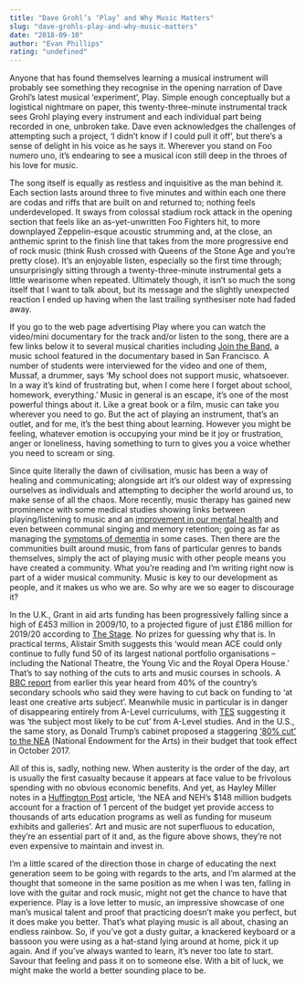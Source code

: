 ```yaml
---
title: "Dave Grohl’s ‘Play’ and Why Music Matters"
slug: "dave-grohls-play-and-why-music-matters"
date: "2018-09-10"
author: "Evan Phillips"
rating: "undefined"
---
```


Anyone that has found themselves learning a musical instrument will probably see something they recognise in the opening narration of Dave Grohl’s latest musical ‘experiment’, Play. Simple enough conceptually but a logistical nightmare on paper, this twenty-three-minute instrumental track sees Grohl playing every instrument and each individual part being recorded in one, unbroken take. Dave even acknowledges the challenges of attempting such a project, ‘I didn’t know if I could pull it off’, but there’s a sense of delight in his voice as he says it. Wherever you stand on Foo numero uno, it’s endearing to see a musical icon still deep in the throes of his love for music.

The song itself is equally as restless and inquisitive as the man behind it. Each section lasts around three to five minutes and within each one there are codas and riffs that are built on and returned to; nothing feels underdeveloped. It sways from colossal stadium rock attack in the opening section that feels like an as-yet-unwritten Foo Fighters hit, to more downplayed Zeppelin-esque acoustic strumming and, at the close, an anthemic sprint to the finish line that takes from the more progressive end of rock music (think Rush crossed with Queens of the Stone Age and you’re pretty close). It’s an enjoyable listen, especially so the first time through; unsurprisingly sitting through a twenty-three-minute instrumental gets a little wearisome when repeated. Ultimately though, it isn’t so much the song itself that I want to talk about, but its message and the slightly unexpected reaction I ended up having when the last trailing synthesiser note had faded away.

If you go to the web page advertising Play where you can watch the video/mini documentary for the track and/or listen to the song, there are a few links below it to several musical charities including [Join the Band](http://www.jointheband.com/), a music school featured in the documentary based in San Francisco. A number of students were interviewed for the video and one of them, Mussaf, a drummer, says ‘My school does not support music, whatsoever. In a way it’s kind of frustrating but, when I come here I forget about school, homework, everything.’ Music in general is an escape, it’s one of the most powerful things about it. Like a great book or a film, music can take you wherever you need to go. But the act of playing an instrument, that’s an outlet, and for me, it’s the best thing about learning. However you might be feeling, whatever emotion is occupying your mind be it joy or frustration, anger or loneliness, having something to turn to gives you a voice whether you need to scream or sing.

Since quite literally the dawn of civilisation, music has been a way of healing and communicating; alongside art it’s our oldest way of expressing ourselves as individuals and attempting to decipher the world around us, to make sense of all the chaos. More recently, music therapy has gained new prominence with some medical studies showing links between playing/listening to music and an [improvement in our mental health](https://www.mind.org.uk/information-support/your-stories/music-and-my-mental-health/#.W5lfTOhKhPZ) and even between communal singing and memory retention; going as far as managing the [symptoms of dementia](https://www.ageuk.org.uk/information-advice/health-wellbeing/conditions-illnesses/dementia/dementia-and-music/) in some cases. Then there are the communities built around music, from fans of particular genres to bands themselves, simply the act of playing music with other people means you have created a community. What you’re reading and I’m writing right now is part of a wider musical community. Music is key to our development as people, and it makes us who we are. So why are we so eager to discourage it?

In the U.K., Grant in aid arts funding has been progressively falling since a high of £453 million in 2009/10, to a projected figure of just £186 million for 2019/20 according to [The Stage](https://www.thestage.co.uk/news/2015/40-arts-funding-cut-actually-look-like/). No prizes for guessing why that is. In practical terms, Alistair Smith suggests this ‘would mean ACE could only continue to fully fund 50 of its largest national portfolio organisations – including the National Theatre, the Young Vic and the Royal Opera House.’ That’s to say nothing of the cuts to arts and music courses in schools. A [BBC report](https://www.bbc.co.uk/news/education-42862996) from earlier this year heard from 40% of the country’s secondary schools who said they were having to cut back on funding to ‘at least one creative arts subject’. Meanwhile music in particular is in danger of disappearing entirely from A-Level curriculums, with [TES](https://www.tes.com/news/funding-crisis-puts-level-music-risk) suggesting it was ‘the subject most likely to be cut’ from A-Level studies. And in the U.S., the same story, as Donald Trump’s cabinet proposed a staggering [‘80% cut’ to the NEA](https://www.theguardian.com/us-news/2017/jun/07/trump-budget-national-endowment-for-the-arts-cuts) (National Endowment for the Arts) in their budget that took effect in October 2017.

All of this is, sadly, nothing new. When austerity is the order of the day, art is usually the first casualty because it appears at face value to be frivolous spending with no obvious economic benefits. And yet, as Hayley Miller notes in a [Huffington Post](https://www.huffingtonpost.co.uk/entry/us-students-struggling-arts-and-donald-trump_us_58ff678be4b0c46f0782711b) article, ‘the NEA and NEH’s $148 million budgets account for a fraction of 1 percent of the budget yet provide access to thousands of arts education programs as well as funding for museum exhibits and galleries’. Art and music are not superfluous to education, they’re an essential part of it and, as the figure above shows, they’re not even expensive to maintain and invest in.

I’m a little scared of the direction those in charge of educating the next generation seem to be going with regards to the arts, and I’m alarmed at the thought that someone in the same position as me when I was ten, falling in love with the guitar and rock music, might not get the chance to have that experience. Play is a love letter to music, an impressive showcase of one man’s musical talent and proof that practicing doesn’t make you perfect, but it does make you better. That’s what playing music is all about, chasing an endless rainbow. So, if you’ve got a dusty guitar, a knackered keyboard or a bassoon you were using as a hat-stand lying around at home, pick it up again. And if you’ve always wanted to learn, it’s never too late to start. Savour that feeling and pass it on to someone else. With a bit of luck, we might make the world a better sounding place to be.
